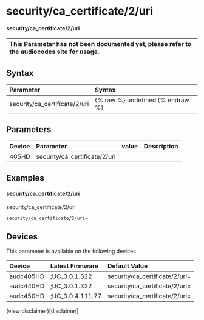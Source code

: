 ﻿---
description: security/ca_certificate/2/uri
search: false
---

# security/ca_certificate/2/uri

#### security/ca_certificate/2/uri


| This Parameter has not been documented yet, please refer to the audiocodes site for usage.  |
| :--- |

## Syntax
| Parameter | Syntax |
| :--- | :--- |
|security/ca_certificate/2/uri | {% raw %} undefined {% endraw %} |

## Parameters
|Device|Parameter|value|Description|
|:---|:---|:---|:---|
| 405HD | security/ca_certificate/2/uri |  |  |

## Examples
#### security/ca_certificate/2/uri

security/ca_certificate/2/uri

```
security/ca_certificate/2/uri=
```

## Devices
This parameter is available on the following devices

| Device | Latest Firmware | Default Value |
|:---|:---|:---|
| audc405HD | ;UC_3.0.1.322 | security/ca_certificate/2/uri= 
| audc440HD | ;UC_3.0.1.322 | security/ca_certificate/2/uri= 
| audc450HD | ;UC_3.0.4.111.77 | security/ca_certificate/2/uri= 

(view disclaimer)[disclaimer]
